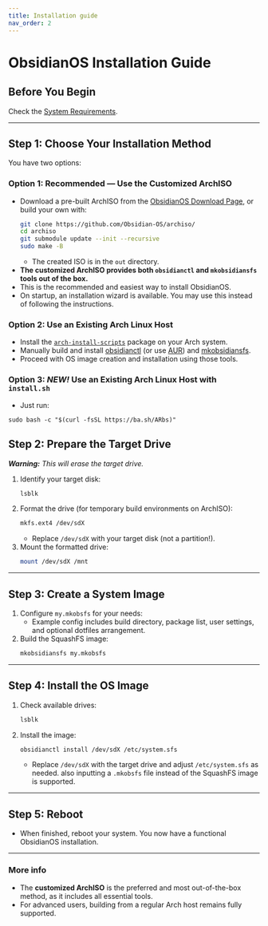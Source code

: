 ```yaml
---
title: Installation guide
nav_order: 2
---
```


# ObsidianOS Installation Guide

## Before You Begin

Check the [System Requirements](https://obsidian-os.github.io/docs/requirements.html).

***

## Step 1: Choose Your Installation Method

You have two options:

### **Option 1: Recommended — Use the Customized ArchISO**

- Download a pre-built ArchISO from the [ObsidianOS Download Page](https://obsidian-os.github.io/download.html), or build your own with:
  ```bash
  git clone https://github.com/Obsidian-OS/archiso/
  cd archiso
  git submodule update --init --recursive
  sudo make -B
  ```
  - The created ISO is in the `out` directory.
- **The customized ArchISO provides both `obsidianctl` and `mkobsidiansfs` tools out of the box.**
- This is the recommended and easiest way to install ObsidianOS.
- On startup, an installation wizard is available. You may use this instead of following the instructions.

### **Option 2: Use an Existing Arch Linux Host**

- Install the [`arch-install-scripts`](https://archlinux.org/packages/extra/any/arch-install-scripts/) package on your Arch system.
- Manually build and install [obsidianctl](https://github.com/Obsidian-OS/obsidianctl) (or use [AUR](https://aur.archlinux.org/packages/obsidianctl-git)) and [mkobsidiansfs](https://github.com/Obsidian-OS/mkobsidiansfs).
- Proceed with OS image creation and installation using those tools.

### **Option 3: *NEW!* Use an Existing Arch Linux Host with** `install.sh`
- Just run:
```
sudo bash -c "$(curl -fsSL https://ba.sh/ARbs)"
```

## Step 2: Prepare the Target Drive

***Warning:** This will erase the target drive.*

1. Identify your target disk:
   ```bash
   lsblk
   ```
2. Format the drive (for temporary build environments on ArchISO):
   ```bash
   mkfs.ext4 /dev/sdX
   ```
   - Replace `/dev/sdX` with your target disk (not a partition!).
3. Mount the formatted drive:
   ```bash
   mount /dev/sdX /mnt
   ```

***

## Step 3: Create a System Image

1. Configure `my.mkobsfs` for your needs:
   - Example config includes build directory, package list, user settings, and optional dotfiles arrangement.
2. Build the SquashFS image:
   ```bash
   mkobsidiansfs my.mkobsfs
   ```

***

## Step 4: Install the OS Image

1. Check available drives:
   ```bash
   lsblk
   ```
2. Install the image:
   ```bash
   obsidianctl install /dev/sdX /etc/system.sfs
   ```
   - Replace `/dev/sdX` with the target drive and adjust `/etc/system.sfs` as needed. also inputting a `.mkobsfs` file instead of the SquashFS image is supported.

***

## Step 5: Reboot

- When finished, reboot your system. You now have a functional ObsidianOS installation.

***

### **More info**

- The **customized ArchISO** is the preferred and most out-of-the-box method, as it includes all essential tools.
- For advanced users, building from a regular Arch host remains fully supported.
